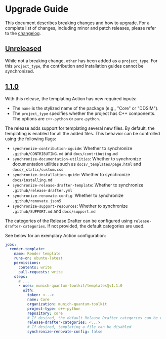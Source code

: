# Upgrade Guide

This document describes breaking changes and how to upgrade. For a complete list of changes, including minor and patch releases, please refer to the [changelog](CHANGELOG.md).

## [Unreleased]

While not a breaking change, `other` has been added as a `project_type`.
For this `project_type`, the contribution and installation guides cannot be synchronized.

## [1.1.0]

With this release, the templating Action has new required inputs:

- The `name` is the stylized name of the package (e.g., "Core" or "DDSIM").
- The `project_type` specifies whether the project has C++ components.
  The options are `c++-python` or `pure-python`.

The release adds support for templating several new files.
By default, the templating is enabled for all the added files.
This behavior can be controlled using the following flags:

- `synchronize-contribution-xguide`: Whether to synchronize `.github/CONTRIBUTING.md` and `docs/contributing.md`
- `synchronize-documentation-utilities`: Whether to synchronize documentation utilities such as `docs/_templates/page.html` and `docs/_static/custom.css`
- `synchronize-installation-guide`: Whether to synchronize `docs/installing.md`
- `synchronize-release-drafter-template`: Whether to synchronize `.github/release-drafter.yml`
- `synchronize-renovate-config`: Whether to synchronize `.github/renovate.json5`
- `synchronize-support-resources`: Whether to synchronize `.github/SUPPORT.md` and `docs/support.md`

The categories of the Release Drafter can be configured using `release-drafter-categories`.
If not provided, the default categories are used.

See below for an exemplary Action configuration:

```yaml
jobs:
  render-template:
    name: Render template
    runs-on: ubuntu-latest
    permissions:
      contents: write
      pull-requests: write
    steps:
      # ...
      - uses: munich-quantum-toolkit/templates@v1.1.0
        with:
          token: <...>
          name: Core
          organization: munich-quantum-toolkit
          project-type: c++-python
          repository: core
          # If desired, the default Release Drafter categories can be overwritten
          release-drafter-categories: <...>
          # If desired, templating a file can be disabled
          synchronize-renovate-config: false
```

<!-- Version links -->

[unreleased]: https://github.com/munich-quantum-toolkit/templates/compare/v1.1.0...HEAD
[1.1.0]: https://github.com/munich-quantum-toolkit/templates/compare/v1.0.0...HEAD
